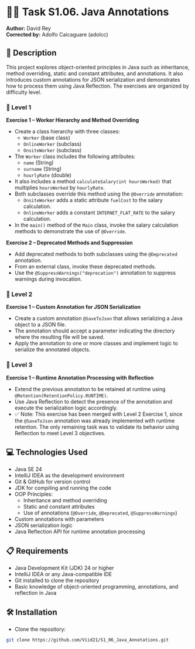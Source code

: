 # 🧑‍💻 Task S1.06. Java Annotations  
**Author:** David Rey  
**Corrected by:** Adolfo Caicaguare (adolcc)

## 📄 Description  
This project explores object-oriented principles in Java such as inheritance, method overriding, static and constant attributes, and annotations. It also introduces custom annotations for JSON serialization and demonstrates how to process them using Java Reflection. The exercises are organized by difficulty level.

### 🔹 Level 1  
**Exercise 1 – Worker Hierarchy and Method Overriding**  
- Create a class hierarchy with three classes:  
  - `Worker` (base class)  
  - `OnlineWorker` (subclass)  
  - `OnsiteWorker` (subclass)  
- The `Worker` class includes the following attributes:  
  - `name` (String)  
  - `surname` (String)  
  - `hourlyRate` (double)  
- It also includes a method `calculateSalary(int hoursWorked)` that multiplies `hoursWorked` by `hourlyRate`.  
- Both subclasses override this method using the `@Override` annotation:  
  - `OnsiteWorker` adds a static attribute `fuelCost` to the salary calculation.  
  - `OnlineWorker` adds a constant `INTERNET_FLAT_RATE` to the salary calculation.  
- In the `main()` method of the `Main` class, invoke the salary calculation methods to demonstrate the use of `@Override`.

**Exercise 2 – Deprecated Methods and Suppression**  
- Add deprecated methods to both subclasses using the `@Deprecated` annotation.  
- From an external class, invoke these deprecated methods.  
- Use the `@SuppressWarnings("deprecation")` annotation to suppress warnings during invocation.

### 🔹 Level 2  
**Exercise 1 – Custom Annotation for JSON Serialization**  
- Create a custom annotation `@SaveToJson` that allows serializing a Java object to a JSON file.  
- The annotation should accept a parameter indicating the directory where the resulting file will be saved.  
- Apply the annotation to one or more classes and implement logic to serialize the annotated objects.

### 🔹 Level 3  
**Exercise 1 – Runtime Annotation Processing with Reflection**  
- Extend the previous annotation to be retained at runtime using `@Retention(RetentionPolicy.RUNTIME)`.  
- Use Java Reflection to detect the presence of the annotation and execute the serialization logic accordingly.  
- ✅ Note: This exercise has been merged with Level 2 Exercise 1, since the `@SaveToJson` annotation was already implemented with runtime retention. The only remaining task was to validate its behavior using Reflection to meet Level 3 objectives.

## 💻 Technologies Used  
- Java SE 24  
- IntelliJ IDEA as the development environment  
- Git & GitHub for version control  
- JDK for compiling and running the code  
- OOP Principles:  
  - Inheritance and method overriding  
  - Static and constant attributes  
  - Use of annotations (`@Override`, `@Deprecated`, `@SuppressWarnings`)  
- Custom annotations with parameters  
- JSON serialization logic  
- Java Reflection API for runtime annotation processing

## 📋 Requirements  
- Java Development Kit (JDK) 24 or higher  
- IntelliJ IDEA or any Java-compatible IDE  
- Git installed to clone the repository  
- Basic knowledge of object-oriented programming, annotations, and reflection in Java

## 🛠️ Installation  
- Clone the repository:  
```bash
git clone https://github.com/Viid21/S1_06_Java_Annotations.git
